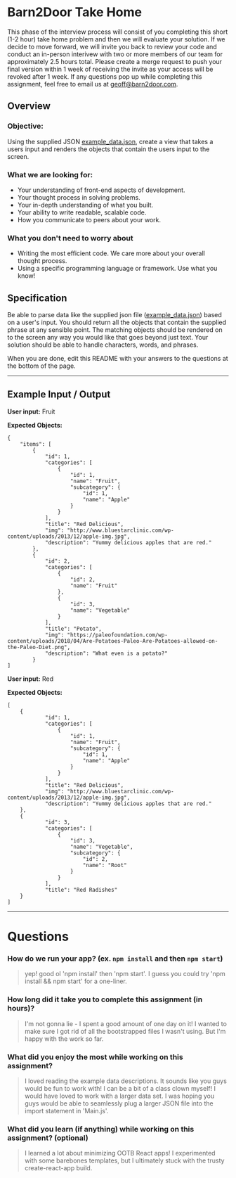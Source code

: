 # Barn2Door Take Home

This phase of the interview process will consist of you completing this short (1-2 hour) take home problem and then we will evaluate your solution.  If we decide to move forward, we will invite you back to review your code and conduct an in-person interivew with two or more members of our team for approximately 2.5 hours total. Please create a merge request to push your final version within 1 week of receiving the invite as your access will be revoked after 1 week. If any questions pop up while completing this assignment, feel free to email us at geoff@barn2door.com. 

## Overview

### Objective:
Using the supplied JSON [example_data.json](./example_data.json), create a view that takes a users input and renders the objects that contain the users input to the screen.

### What we are looking for: 
* Your understanding of front-end aspects of development.
* Your thought process in solving problems.
* Your in-depth understanding of what you built.
* Your ability to write readable, scalable code.
* How you communicate to peers about your work.

### What you don't need to worry about
* Writing the most efficient code. We care more about your overall thought process.
* Using a specific programming language or framework. Use what you know!

## Specification

Be able to parse data like the supplied json file ([example_data.json](./example_data.json)) based on a user's input. You should return all the objects that contain the supplied phrase at any sensible point. The matching objects should be rendered on to the screen any way you would like that goes beyond just text. Your solution should be able to handle characters, words, and phrases.

When you are done, edit this README with your answers to the questions at the bottom of the page.

---

## Example Input / Output

**User input:** Fruit

**Expected Objects:**
```
{
    "items": [
        {
            "id": 1,
            "categories": [
                {
                    "id": 1,
                    "name": "Fruit",
                    "subcategory": {
                        "id": 1,
                        "name": "Apple"
                    }
                }
            ],
            "title": "Red Delicious",
            "img": "http://www.bluestarclinic.com/wp-content/uploads/2013/12/apple-img.jpg",
            "description": "Yummy delicious apples that are red."
        },
        {
            "id": 2,
            "categories": [
                {
                    "id": 2,
                    "name": "Fruit"
                },
                {
                    "id": 3,
                    "name": "Vegetable"
                }
            ],
            "title": "Potato",
            "img": "https://paleofoundation.com/wp-content/uploads/2018/04/Are-Potatoes-Paleo-Are-Potatoes-allowed-on-the-Paleo-Diet.png",
            "description": "What even is a potato?"
        }
]
```

**User input:** Red

**Expected Objects:**
```
[
    {
            "id": 1,
            "categories": [
                {
                    "id": 1,
                    "name": "Fruit",
                    "subcategory": {
                        "id": 1,
                        "name": "Apple"
                    }
                }
            ],
            "title": "Red Delicious",
            "img": "http://www.bluestarclinic.com/wp-content/uploads/2013/12/apple-img.jpg",
            "description": "Yummy delicious apples that are red."
    },
    {
            "id": 3,
            "categories": [
                {
                    "id": 3,
                    "name": "Vegetable",
                    "subcategory": {
                        "id": 2,
                        "name": "Root"
                    }
                }
            ],
            "title": "Red Radishes"
    }
]
```

---

# Questions
### How do we run your app? (ex. `npm install` and then `npm start`)
> yep! good ol 'npm install' then 'npm start'. I guess you could try 'npm install && npm start' for a one-liner.

### How long did it take you to complete this assignment (in hours)?
> I'm not gonna lie - I spent a good amount of one day on it! I wanted to make sure I got rid of all the bootstrapped files I wasn't using. But I'm happy with the work so far.

### What did you enjoy the most while working on this assignment?
> I loved reading the example data descriptions. It sounds like you guys would be fun to work with! I can be a bit of a class clown myself! I would have loved to work with a larger data set. I was hoping you guys would be able to seamlessly plug a larger JSON file into the import statement in 'Main.js'.

### What did you learn (if anything) while working on this assignment? (optional)
> I learned a lot about minimizing OOTB React apps! I experimented with some barebones templates, but I ultimately stuck with the trusty create-react-app build.
